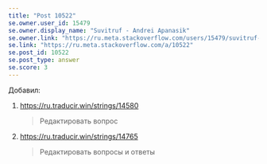 ```yaml
---
title: "Post 10522"
se.owner.user_id: 15479
se.owner.display_name: "Suvitruf - Andrei Apanasik"
se.owner.link: "https://ru.meta.stackoverflow.com/users/15479/suvitruf-andrei-apanasik"
se.link: "https://ru.meta.stackoverflow.com/a/10522"
se.post_id: 10522
se.post_type: answer
se.score: 3
---
```

<p>Добавил:</p>
<ol>
<li><p><a href="https://ru.traducir.win/strings/14580" rel="nofollow noreferrer">https://ru.traducir.win/strings/14580</a></p>
<blockquote>
<p>Редактировать вопрос</p>
</blockquote>
</li>
<li><p><a href="https://ru.traducir.win/strings/14765" rel="nofollow noreferrer">https://ru.traducir.win/strings/14765</a></p>
<blockquote>
<p>Редактировать вопросы и ответы</p>
</blockquote>
</li>
</ol>
